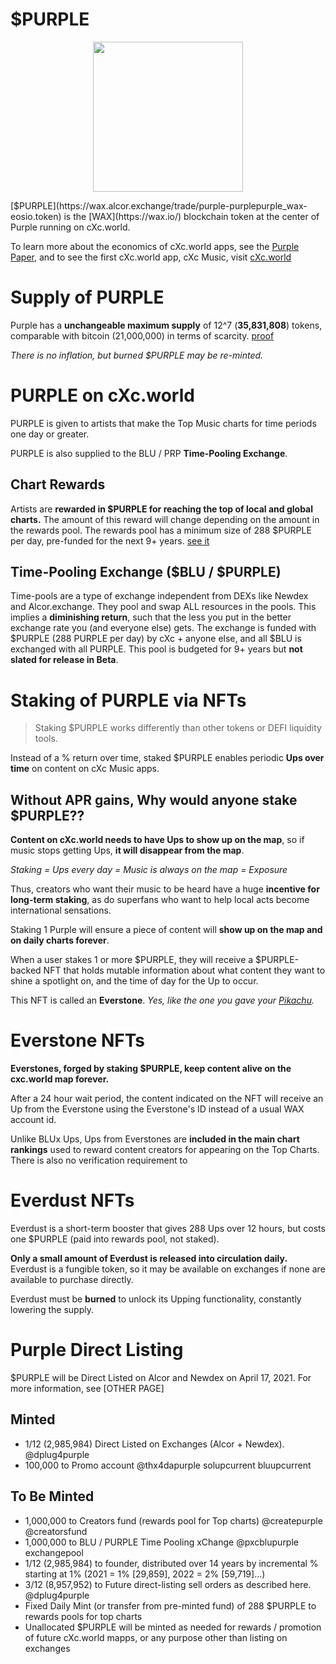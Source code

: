 # $PURPLE
<p align="center">
  <img width="240" height="240" src="https://ipfs.pink.gg/ipfs/Qmd4BmQHkmWS1e5wMw63FzbncrXiPZnZe9f3NUazkLbTpT">
</p>
[$PURPLE](https://wax.alcor.exchange/trade/purple-purplepurple_wax-eosio.token) is the [WAX](https://wax.io/) blockchain token at the center of Purple running on cXc.world.

To learn more about the economics of cXc.world apps, see the [Purple Paper](https://docs.google.com/document/d/1T2JH9J73WjgZ9-cULJAzrYvZzyPSXEA_fdgt21lHnDc/preview), and to see the first cXc.world app, cXc Music, visit [cXc.world](https://music.cxc.world)

# Supply of PURPLE

Purple has a **unchangeable maximum supply** of 12^7 (**35,831,808**) tokens, comparable with bitcoin (21,000,000) in terms of scarcity. [proof](https://wax.bloks.io/transaction/2e9499407094dbcd521f7c7b012d3a38a20fc847707a0f6e90f4e7164dd95ea5)

*There is no inflation, but burned $PURPLE may be re-minted.*


# PURPLE on cXc.world
PURPLE is given to artists that make the Top Music charts for time periods one day or greater.  

PURPLE is also supplied to the BLU / PRP **Time-Pooling Exchange**.


## Chart Rewards
Artists are **rewarded in $PURPLE for reaching the top of local and global charts.** The amount of this reward will change depending on the amount in the rewards pool. The rewards pool has a minimum size of 288 $PURPLE per day, pre-funded for the next 9+ years. [see it]()

## Time-Pooling Exchange ($BLU / $PURPLE)
Time-pools are a type of exchange independent from DEXs like Newdex and Alcor.exchange. They pool and swap ALL resources in the pools. This implies a **diminishing return**, such that the less you put in the better exchange rate you (and everyone else) gets. The exchange is funded with $PURPLE (288 PURPLE per day) by cXc + anyone else, and all $BLU is exchanged with all PURPLE. This pool is budgeted for 9+ years but **not slated for release in Beta**.


# Staking of PURPLE via NFTs

> Staking $PURPLE works differently than other tokens or DEFI liquidity tools.

Instead of a % return over time, staked $PURPLE enables periodic **Ups over time** on content on cXc Music apps.


## Without APR gains, Why would anyone stake $PURPLE??
**Content on cXc.world needs to have Ups to show up on the map**, so if music stops getting Ups, **it will disappear from the map**.

*Staking = Ups every day = Music is always on the map = Exposure*

Thus, creators who want their music to be heard have a huge **incentive for long-term staking**, as do superfans who want to help local acts become international sensations.

Staking 1 Purple will ensure a piece of content will **show up on the map and on daily charts forever**.

When a user stakes 1 or more $PURPLE, they will receive a $PURPLE-backed NFT that holds mutable information about what content they want to shine a spotlight on, and the time of day for the Up to occur.

This NFT is called an **Everstone**. *Yes, like the one you gave your [Pikachu](https://bulbapedia.bulbagarden.net/wiki/Everstone).*


# Everstone NFTs
**Everstones, forged by staking $PURPLE, keep content alive on the cxc.world map forever.**

After a 24 hour wait period, the content indicated on the NFT will receive an Up from the Everstone using the Everstone's ID instead of a usual WAX account id.

Unlike BLUx Ups, Ups from Everstones are **included in the main chart rankings** used to reward content creators for appearing on the Top Charts. There is also no verification requirement to

# Everdust NFTs
Everdust is a short-term booster that gives 288 Ups over 12 hours, but costs one $PURPLE (paid into rewards pool, not staked).

**Only a small amount of Everdust is released into circulation daily.** Everdust is a fungible token, so it may be available on exchanges if none are available to purchase directly.

Everdust must be **burned** to unlock its Upping functionality, constantly lowering the supply.



# Purple Direct Listing
$PURPLE will be Direct Listed on Alcor and Newdex on April 17, 2021. For more information, see [OTHER PAGE]

## Minted
- 1/12 (2,985,984) Direct Listed on Exchanges (Alcor + Newdex). @dplug4purple
- 100,000 to Promo account @thx4dapurple
solupcurrent
bluupcurrent

## To Be Minted
- 1,000,000 to Creators fund (rewards pool for Top charts) @createpurple @creatorsfund
- 1,000,000 to BLU / PURPLE Time Pooling xChange @pxcblupurple exchangepool
- 1/12 (2,985,984) to founder, distributed over 14 years by incremental % starting at 1% (2021 = 1% [29,859], 2022 = 2% [59,719]...)
- 3/12 (8,957,952) to Future direct-listing sell orders as described here. @dplug4purple
- Fixed Daily Mint (or transfer from pre-minted fund) of 288 $PURPLE to rewards pools for top charts
- Unallocated $PURPLE will be minted as needed for rewards / promotion of future cXc.world mapps, or any purpose other than listing on exchanges
